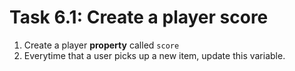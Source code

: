 # Task 6.1: Create a player score

1. Create a player **property** called ``score``
2. Everytime that a user picks up a new item, update this variable. 